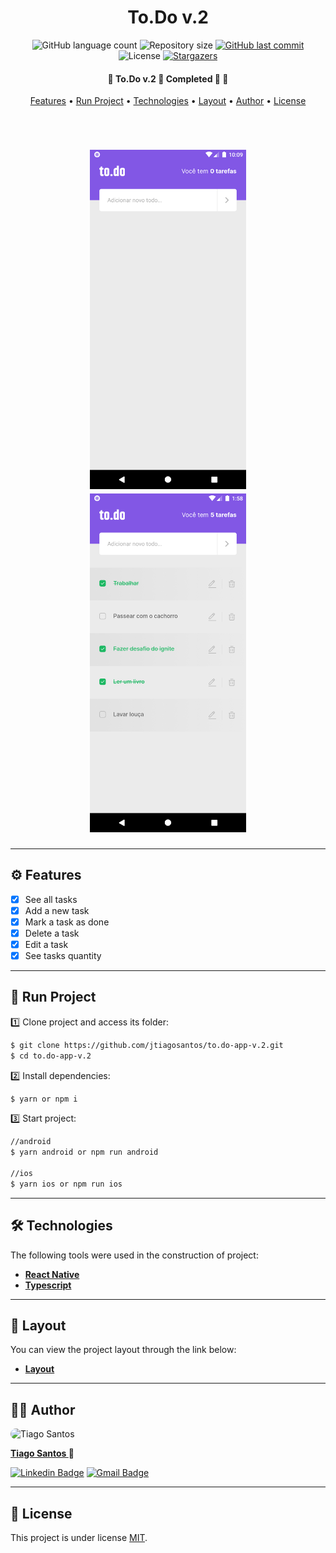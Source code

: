 <h1 align="center">To.Do v.2</h1>

<p align="center">
  <img alt="GitHub language count" src="https://img.shields.io/github/languages/count/jtiagosantos/to.do-app-v.2?color=%green">
  <img alt="Repository size" src="https://img.shields.io/github/repo-size/jtiagosantos/to.do-app-v.2?color=blue">
  <a href="https://github.com/jtiagosantos/to.do-app-v.2/commits/master">
    <img alt="GitHub last commit" src="https://img.shields.io/github/last-commit/jtiagosantos/to.do-app-v.2?color=purple">
  </a>
  <img alt="License" src="https://img.shields.io/badge/license-MIT-brightgreen?color=orange">
   <a href="https://github.com/jtiagosantos/to.do-app-v.2/stargazers">
    <img alt="Stargazers" src="https://img.shields.io/github/stars/jtiagosantos/my-skills-app?style=social">
  </a>
</p>

<h4 align="center"> 
	🚧 To.Do v.2 📝 Completed 🚀 🚧
</h4>

<p align="center">
  <a href="#-features">Features</a> •
  <a href="#-run-project">Run Project</a> • 
  <a href="#-technologies">Technologies</a> • 
  <a href="#-layout">Layout</a> •
  <a href="#-author">Author</a> • 
  <a href="#-license">License</a>
</p>

<br>

<h1 align="center">
  <img src=".github/cover-1.png" width="250" />
  <img src=".github/cover-2.png" width="250" />
</h1>

<hr />

## ⚙️ Features

- [x] See all tasks
- [x] Add a new task
- [x] Mark a task as done
- [x] Delete a task   
- [x] Edit a task 
- [x] See tasks quantity 

<hr>

## 🚀 Run Project

1️⃣ Clone project and access its folder:

```bash
$ git clone https://github.com/jtiagosantos/to.do-app-v.2.git
$ cd to.do-app-v.2
```

2️⃣ Install dependencies:

```bash
$ yarn or npm i
```

3️⃣ Start project:

```bash
//android
$ yarn android or npm run android

//ios
$ yarn ios or npm run ios
```

<hr>

## 🛠 Technologies

The following tools were used in the construction of project:

- **[React Native](https://reactnative.dev/docs/getting-started)**
- **[Typescript](https://www.typescriptlang.org/)**

<hr>

## 🔖 Layout

You can view the project layout through the link below:

- **[Layout](https://www.figma.com/file/ygC8FgSF5dmXMySWn8sWFD/to.do-(Copy)?node-id=0%3A1)**

<hr>

## 👨‍💻 Author

<img src="https://avatars.githubusercontent.com/u/63312141?v=4" width="100" alt="Tiago Santos" style="border-radius: 50px;" />

<strong><a href="https://github.com/jtiagosantos">Tiago Santos </a>🚀</strong>

[![Linkedin Badge](https://img.shields.io/badge/linkedin-%230077B5.svg?&style=for-the-badge&logo=linkedin&logoColor=white&link=https://www.linkedin.com/in/jos%C3%A9-tiago-santos-de-lima-aaa4361a4/)](https://www.linkedin.com/in/josetiagosantosdelima/)
[![Gmail Badge](https://img.shields.io/badge/Gmail-D14836?style=for-the-badge&logo=gmail&logoColor=white)](mailto:tiago.santos@icomp.ufam.edu.br)

<hr>

## 📝 License

This project is under license [MIT](./LICENSE).

